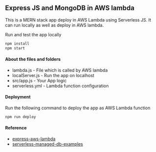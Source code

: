 ## Express JS and MongoDB in AWS lambda

This is a MERN stack app deploy in AWS Lambda using Serverless JS. It can run locally as well as deploy in AWS lambda.

Run and test the app locally
````javascript
npm install
npm start
````
#### About the files and folders
* lambda.js - File which is called by AWS lambda
* localServer.js - Run the app on localhost
* src/app.js - Your App logic
* serverless.yml - Lambda function configuration 

#### Deployment
Run the following command to deploy the app as AWS Lambda function
````javascript
npm run deploy
````

#### Reference
* [express-aws-lambda](https://github.com/ashiqsultan/express-aws-lambda)
* [serverless-managed-db-examples](https://github.com/mattwelke/serverless-managed-db-examples/tree/master/aws-lambda-mongodb-atlas)

